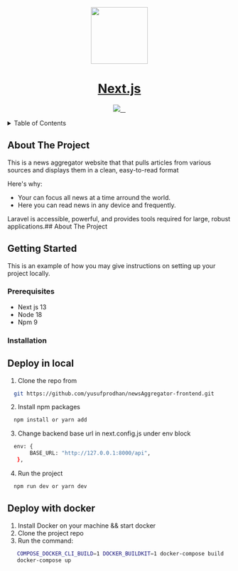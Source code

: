 <p align="center">
  <a href="https://nextjs.org">
    <picture>
      <source media="(prefers-color-scheme: dark)" srcset="https://assets.vercel.com/image/upload/v1662130559/nextjs/Icon_dark_background.png">
      <img src="https://assets.vercel.com/image/upload/v1662130559/nextjs/Icon_light_background.png" height="128">
    </picture>
    <h1 align="center">Next.js</h1>
  </a>
</p>

<p align="center">
  <a aria-label="Vercel logo" href="https://vercel.com">
    <img src="https://img.shields.io/badge/MADE%20BY%20Vercel-000000.svg?style=for-the-badge&logo=Vercel&labelColor=000">
  </a>
  <a aria-label="NPM version" href="https://www.npmjs.com/package/next">
    <img alt="" src="https://img.shields.io/npm/v/next.svg?style=for-the-badge&labelColor=000000">
  </a>
  <a aria-label="License" href="https://github.com/vercel/next.js/blob/canary/license.md">
    <img alt="" src="https://img.shields.io/npm/l/next.svg?style=for-the-badge&labelColor=000000">
  </a>
  <a aria-label="Join the community on GitHub" href="https://github.com/vercel/next.js/discussions">
    <img alt="" src="https://img.shields.io/badge/Join%20the%20community-blueviolet.svg?style=for-the-badge&logo=Next.js&labelColor=000000&logoWidth=20">
  </a>
</p>

<!-- TABLE OF CONTENTS -->
<details>
  <summary>Table of Contents</summary>
  <ol>
    <li>
      <a href="#about-the-project">About The Project</a>
    </li>
    <li>
      <a href="#getting-started">Getting Started</a>
      <ul>
        <li><a href="#prerequisites">Prerequisites</a></li>
        <li><a href="#installation">Installation</a>
        <ul>
        </ul>
        </li>
      </ul>
    </li>
  </ol>
</details>

## About The Project

This is a news aggregator website that that pulls articles from various sources and displays them in a clean, easy-to-read format

Here's why:
* Your can focus all news at a time arround the world.
* Here you can read news in any device and frequently.

Laravel is accessible, powerful, and provides tools required for large, robust applications.## About The Project

<!-- GETTING STARTED -->
## Getting Started

This is an example of how you may give instructions on setting up your project locally.

### Prerequisites
- Next js 13
- Node 18
- Npm 9

### Installation

## Deploy in local
1. Clone the repo from
 ```sh
   git https://github.com/yusufprodhan/newsAggregator-frontend.git
   ```
2. Install npm packages
 ```sh
   npm install or yarn add
   ```

3. Change backend base url in next.config.js under env block
 ```sh
   env: {
        BASE_URL: "http://127.0.0.1:8000/api",
    },
   ```
4. Run the project
 ```sh
   npm run dev or yarn dev 
   ```
## Deploy with docker
1. Install Docker on your machine && start docker
2. Clone the project repo
3. Run the command: 
```sh
   COMPOSE_DOCKER_CLI_BUILD=1 DOCKER_BUILDKIT=1 docker-compose build
   docker-compose up
   ```
